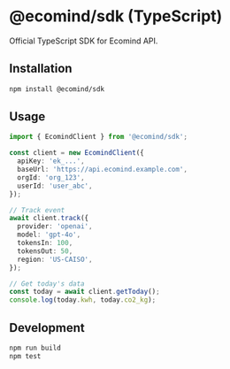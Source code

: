 # @ecomind/sdk (TypeScript)

Official TypeScript SDK for Ecomind API.

## Installation

```bash
npm install @ecomind/sdk
```

## Usage

```typescript
import { EcomindClient } from '@ecomind/sdk';

const client = new EcomindClient({
  apiKey: 'ek_...',
  baseUrl: 'https://api.ecomind.example.com',
  orgId: 'org_123',
  userId: 'user_abc',
});

// Track event
await client.track({
  provider: 'openai',
  model: 'gpt-4o',
  tokensIn: 100,
  tokensOut: 50,
  region: 'US-CAISO',
});

// Get today's data
const today = await client.getToday();
console.log(today.kwh, today.co2_kg);
```

## Development

```bash
npm run build
npm test
```